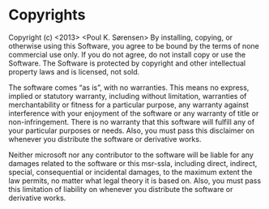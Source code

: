 Copyrights
==========
Copyright (c) \<2013> \<Poul K. Sørensen>
By installing, copying, or otherwise using this Software, you agree to be bound by the terms of none commercial use only. If you do not agree, do not install copy or use the Software. The Software is protected by copyright and other intellectual property laws and is licensed, not sold.

The software comes “as is”, with no warranties. This means no express, implied or statutory warranty, including without limitation, warranties of merchantability or fitness for a particular purpose, any warranty against interference with your enjoyment of the software or any warranty of title or non-infringement. There is no warranty that this software will fulfill any of your particular purposes or needs. Also, you must pass this disclaimer on whenever you distribute the software or derivative works.

Neither microsoft nor any contributor to the software will be liable for any damages related to the software or this msr-ssla, including direct, indirect, special, consequential or incidental damages, to the maximum extent the law permits, no matter what legal theory it is based on. Also, you must pass this limitation of liability on whenever you distribute the software or derivative works.
